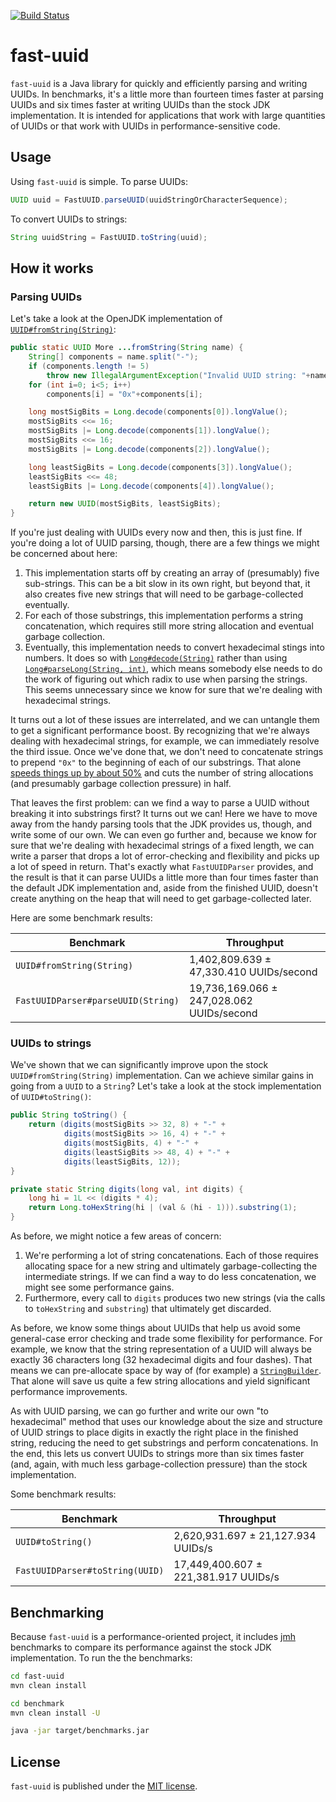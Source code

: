 [![Build Status](https://travis-ci.org/jchambers/fast-uuid.svg?branch=master)](https://travis-ci.org/jchambers/fast-uuid)

# fast-uuid

`fast-uuid` is a Java library for quickly and efficiently parsing and writing UUIDs. In benchmarks, it's a little more than fourteen times faster at parsing UUIDs and six times faster at writing UUIDs than the stock JDK implementation. It is intended for applications that work with large quantities of UUIDs or that work with UUIDs in performance-sensitive code.

## Usage

Using `fast-uuid` is simple. To parse UUIDs:

```java
UUID uuid = FastUUID.parseUUID(uuidStringOrCharacterSequence);
```

To convert UUIDs to strings:

```java
String uuidString = FastUUID.toString(uuid);
```

## How it works

### Parsing UUIDs

Let's take a look at the OpenJDK implementation of [`UUID#fromString(String)`](https://docs.oracle.com/javase/8/docs/api/java/util/UUID.html#fromString-java.lang.String-):

```java
public static UUID More ...fromString(String name) {
    String[] components = name.split("-");
    if (components.length != 5)
        throw new IllegalArgumentException("Invalid UUID string: "+name);
    for (int i=0; i<5; i++)
        components[i] = "0x"+components[i];

    long mostSigBits = Long.decode(components[0]).longValue();
    mostSigBits <<= 16;
    mostSigBits |= Long.decode(components[1]).longValue();
    mostSigBits <<= 16;
    mostSigBits |= Long.decode(components[2]).longValue();

    long leastSigBits = Long.decode(components[3]).longValue();
    leastSigBits <<= 48;
    leastSigBits |= Long.decode(components[4]).longValue();

    return new UUID(mostSigBits, leastSigBits);
}
```

If you're just dealing with UUIDs every now and then, this is just fine. If you're doing a lot of UUID parsing, though, there are a few things we might be concerned about here:

1. This implementation starts off by creating an array of (presumably) five sub-strings. This can be a bit slow in its own right, but beyond that, it also creates five new strings that will need to be garbage-collected eventually.
2. For each of those substrings, this implementation performs a string concatenation, which requires still more string allocation and eventual garbage collection.
3. Eventually, this implementation needs to convert hexadecimal stings into numbers. It does so with [`Long#decode(String)`](https://docs.oracle.com/javase/8/docs/api/java/lang/Long.html#decode-java.lang.String-) rather than using [`Long#parseLong(String, int)`](https://docs.oracle.com/javase/8/docs/api/java/lang/Long.html#parseLong-java.lang.String-int-), which means somebody else needs to do the work of figuring out which radix to use when parsing the strings. This seems unnecessary since we know for sure that we're dealing with hexadecimal strings.

It turns out a lot of these issues are interrelated, and we can untangle them to get a significant performance boost. By recognizing that we're always dealing with hexadecimal strings, for example, we can immediately resolve the third issue. Once we've done that, we don't need to concatenate strings to prepend `"0x"` to the beginning of each of our substrings. That alone [speeds things up by about 50%](https://bugs.java.com/bugdatabase/view_bug.do?bug_id=JDK-8192784) and cuts the number of string allocations (and presumably garbage collection pressure) in half.

That leaves the first problem: can we find a way to parse a UUID without breaking it into substrings first? It turns out we can! Here we have to move away from the handy parsing tools that the JDK provides us, though, and write some of our own. We can even go further and, because we know for sure that we're dealing with hexadecimal strings of a fixed length, we can write a parser that drops a lot of error-checking and flexibility and picks up a lot of speed in return. That's exactly what `FastUUIDParser` provides, and the result is that it can parse UUIDs a little more than four times faster than the default JDK implementation and, aside from the finished UUID, doesn't create anything on the heap that will need to get garbage-collected later.

Here are some benchmark results:

| Benchmark                          | Throughput                                |
|------------------------------------|-------------------------------------------|
| `UUID#fromString(String)`          | 1,402,809.639 ± 47,330.410 UUIDs/second   |
| `FastUUIDParser#parseUUID(String)` | 19,736,169.066 ± 247,028.062 UUIDs/second |

### UUIDs to strings

We've shown that we can significantly improve upon the stock `UUID#fromString(String)` implementation. Can we achieve similar gains in going from a `UUID` to a `String`? Let's take a look at the stock implementation of `UUID#toString()`:

```java
public String toString() {
    return (digits(mostSigBits >> 32, 8) + "-" +
            digits(mostSigBits >> 16, 4) + "-" +
            digits(mostSigBits, 4) + "-" +
            digits(leastSigBits >> 48, 4) + "-" +
            digits(leastSigBits, 12));
}

private static String digits(long val, int digits) {
    long hi = 1L << (digits * 4);
    return Long.toHexString(hi | (val & (hi - 1))).substring(1);
}
```

As before, we might notice a few areas of concern:

1. We're performing a lot of string concatenations. Each of those requires allocating space for a new string and ultimately garbage-collecting the intermediate strings. If we can find a way to do less concatenation, we might see some performance gains.
2. Furthermore, every call to `digits` produces two new strings (via the calls to `toHexString` and `substring`) that ultimately get discarded.

As before, we know some things about UUIDs that help us avoid some general-case error checking and trade some flexibility for performance. For example, we know that the string representation of a UUID will always be exactly 36 characters long (32 hexadecimal digits and four dashes). That means we can pre-allocate space by way of (for example) a [`StringBuilder`](https://docs.oracle.com/javase/8/docs/api/java/lang/StringBuilder.html). That alone will save us quite a few string allocations and yield significant performance improvements.

As with UUID parsing, we can go further and write our own "to hexadecimal" method that uses our knowledge about the size and structure of UUID strings to place digits in exactly the right place in the finished string, reducing the need to get substrings and perform concatenations. In the end, this lets us convert UUIDs to strings more than six times faster (and, again, with much less garbage-collection pressure) than the stock implementation.

Some benchmark results:

| Benchmark                       | Throughput                           |
|---------------------------------|--------------------------------------|
| `UUID#toString()`               | 2,620,931.697 ± 21,127.934 UUIDs/s   |
| `FastUUIDParser#toString(UUID)` | 17,449,400.607 ± 221,381.917 UUIDs/s |

## Benchmarking

Because `fast-uuid` is a performance-oriented project, it includes [jmh](http://openjdk.java.net/projects/code-tools/jmh/) benchmarks to compare its performance against the stock JDK implementation. To run the the benchmarks:

```bash
cd fast-uuid
mvn clean install

cd benchmark
mvn clean install -U

java -jar target/benchmarks.jar
```

## License

`fast-uuid` is published under the [MIT license](https://github.com/jchambers/fast-uuid/blob/master/LICENSE).
